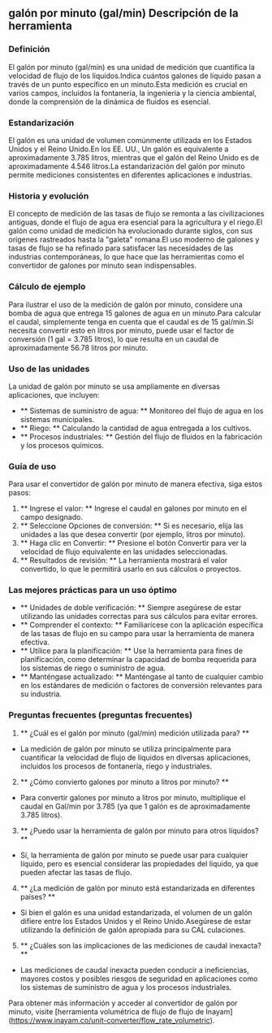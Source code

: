 ## galón por minuto (gal/min) Descripción de la herramienta

### Definición
El galón por minuto (gal/min) es una unidad de medición que cuantifica la velocidad de flujo de los líquidos.Indica cuántos galones de líquido pasan a través de un punto específico en un minuto.Esta medición es crucial en varios campos, incluidos la fontanería, la ingeniería y la ciencia ambiental, donde la comprensión de la dinámica de fluidos es esencial.

### Estandarización
El galón es una unidad de volumen comúnmente utilizada en los Estados Unidos y el Reino Unido.En los EE. UU., Un galón es equivalente a aproximadamente 3.785 litros, mientras que el galón del Reino Unido es de aproximadamente 4.546 litros.La estandarización del galón por minuto permite mediciones consistentes en diferentes aplicaciones e industrias.

### Historia y evolución
El concepto de medición de las tasas de flujo se remonta a las civilizaciones antiguas, donde el flujo de agua era esencial para la agricultura y el riego.El galón como unidad de medición ha evolucionado durante siglos, con sus orígenes rastreados hasta la "galeta" romana.El uso moderno de galones y tasas de flujo se ha refinado para satisfacer las necesidades de las industrias contemporáneas, lo que hace que las herramientas como el convertidor de galones por minuto sean indispensables.

### Cálculo de ejemplo
Para ilustrar el uso de la medición de galón por minuto, considere una bomba de agua que entrega 15 galones de agua en un minuto.Para calcular el caudal, simplemente tenga en cuenta que el caudal es de 15 gal/min.Si necesita convertir esto en litros por minuto, puede usar el factor de conversión (1 gal = 3.785 litros), lo que resulta en un caudal de aproximadamente 56.78 litros por minuto.

### Uso de las unidades
La unidad de galón por minuto se usa ampliamente en diversas aplicaciones, que incluyen:
- ** Sistemas de suministro de agua: ** Monitoreo del flujo de agua en los sistemas municipales.
- ** Riego: ** Calculando la cantidad de agua entregada a los cultivos.
- ** Procesos industriales: ** Gestión del flujo de fluidos en la fabricación y los procesos químicos.

### Guía de uso
Para usar el convertidor de galón por minuto de manera efectiva, siga estos pasos:
1. ** Ingrese el valor: ** Ingrese el caudal en galones por minuto en el campo designado.
2. ** Seleccione Opciones de conversión: ** Si es necesario, elija las unidades a las que desea convertir (por ejemplo, litros por minuto).
3. ** Haga clic en Convertir: ** Presione el botón Convertir para ver la velocidad de flujo equivalente en las unidades seleccionadas.
4. ** Resultados de revisión: ** La herramienta mostrará el valor convertido, lo que le permitirá usarlo en sus cálculos o proyectos.

### Las mejores prácticas para un uso óptimo
- ** Unidades de doble verificación: ** Siempre asegúrese de estar utilizando las unidades correctas para sus cálculos para evitar errores.
- ** Comprender el contexto: ** Familiarícese con la aplicación específica de las tasas de flujo en su campo para usar la herramienta de manera efectiva.
- ** Utilice para la planificación: ** Use la herramienta para fines de planificación, como determinar la capacidad de bomba requerida para los sistemas de riego o suministro de agua.
- ** Manténgase actualizado: ** Manténgase al tanto de cualquier cambio en los estándares de medición o factores de conversión relevantes para su industria.

### Preguntas frecuentes (preguntas frecuentes)

1. ** ¿Cuál es el galón por minuto (gal/min) medición utilizada para? **
- La medición de galón por minuto se utiliza principalmente para cuantificar la velocidad de flujo de líquidos en diversas aplicaciones, incluidos los procesos de fontanería, riego y industriales.

2. ** ¿Cómo convierto galones por minuto a litros por minuto? **
- Para convertir galones por minuto a litros por minuto, multiplique el caudal en Gal/min por 3.785 (ya que 1 galón es de aproximadamente 3.785 litros).

3. ** ¿Puedo usar la herramienta de galón por minuto para otros líquidos? **
- Sí, la herramienta de galón por minuto se puede usar para cualquier líquido, pero es esencial considerar las propiedades del líquido, ya que pueden afectar las tasas de flujo.

4. ** ¿La medición de galón por minuto está estandarizada en diferentes países? **
- Si bien el galón es una unidad estandarizada, el volumen de un galón difiere entre los Estados Unidos y el Reino Unido.Asegúrese de estar utilizando la definición de galón apropiada para su CAL culaciones.

5. ** ¿Cuáles son las implicaciones de las mediciones de caudal inexacta? **
- Las mediciones de caudal inexacta pueden conducir a ineficiencias, mayores costos y posibles riesgos de seguridad en aplicaciones como los sistemas de suministro de agua y los procesos industriales.

Para obtener más información y acceder al convertidor de galón por minuto, visite [herramienta volumétrica de flujo de flujo de Inayam] (https://www.inayam.co/unit-converter/flow_rate_volumetric).